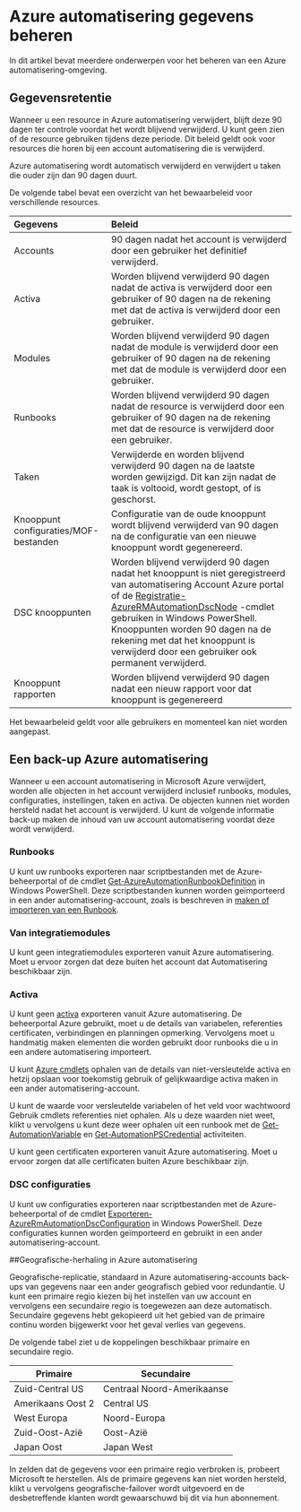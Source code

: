 <properties 
   pageTitle="Gegevens van Azure automatisering beheren | Microsoft Azure"
   description="In dit artikel bevat meerdere onderwerpen voor het beheren van een Azure automatisering-omgeving.  Momenteel bevat Gegevensretentie en een back-up Azure automatisering herstel in Azure automatisering."
   services="automation"
   documentationCenter=""
   authors="SnehaGunda"
   manager="stevenka"
   editor="tysonn" />
<tags 
   ms.service="automation"
   ms.devlang="na"
   ms.topic="article"
   ms.tgt_pltfrm="na"
   ms.workload="infrastructure-services"
   ms.date="05/02/2016"
   ms.author="bwren;sngun" />

# <a name="managing-azure-automation-data"></a>Azure automatisering gegevens beheren

In dit artikel bevat meerdere onderwerpen voor het beheren van een Azure automatisering-omgeving.

## <a name="data-retention"></a>Gegevensretentie

Wanneer u een resource in Azure automatisering verwijdert, blijft deze 90 dagen ter controle voordat het wordt blijvend verwijderd.  U kunt geen zien of de resource gebruiken tijdens deze periode.  Dit beleid geldt ook voor resources die horen bij een account automatisering die is verwijderd.

Azure automatisering wordt automatisch verwijderd en verwijdert u taken die ouder zijn dan 90 dagen duurt.

De volgende tabel bevat een overzicht van het bewaarbeleid voor verschillende resources.

|Gegevens|Beleid|
|:---|:---|
|Accounts|90 dagen nadat het account is verwijderd door een gebruiker het definitief verwijderd.|
|Activa|Worden blijvend verwijderd 90 dagen nadat de activa is verwijderd door een gebruiker of 90 dagen na de rekening met dat de activa is verwijderd door een gebruiker.|
|Modules|Worden blijvend verwijderd 90 dagen nadat de module is verwijderd door een gebruiker of 90 dagen na de rekening met dat de module is verwijderd door een gebruiker.|
|Runbooks|Worden blijvend verwijderd 90 dagen nadat de resource is verwijderd door een gebruiker of 90 dagen na de rekening met dat de resource is verwijderd door een gebruiker.|
|Taken|Verwijderde en worden blijvend verwijderd 90 dagen na de laatste worden gewijzigd. Dit kan zijn nadat de taak is voltooid, wordt gestopt, of is geschorst.|
|Knooppunt configuraties/MOF-bestanden| Configuratie van de oude knooppunt wordt blijvend verwijderd van 90 dagen na de configuratie van een nieuwe knooppunt wordt gegenereerd.|
|DSC knooppunten| Worden blijvend verwijderd 90 dagen nadat het knooppunt is niet geregistreerd van automatisering Account Azure portal of de [Registratie-AzureRMAutomationDscNode](https://msdn.microsoft.com/library/mt603500.aspx) -cmdlet gebruiken in Windows PowerShell. Knooppunten worden 90 dagen na de rekening met dat het knooppunt is verwijderd door een gebruiker ook permanent verwijderd. |
|Knooppunt rapporten| Worden blijvend verwijderd 90 dagen nadat een nieuw rapport voor dat knooppunt is gegenereerd|

Het bewaarbeleid geldt voor alle gebruikers en momenteel kan niet worden aangepast.

## <a name="backing-up-azure-automation"></a>Een back-up Azure automatisering

Wanneer u een account automatisering in Microsoft Azure verwijdert, worden alle objecten in het account verwijderd inclusief runbooks, modules, configuraties, instellingen, taken en activa. De objecten kunnen niet worden hersteld nadat het account is verwijderd.  U kunt de volgende informatie back-up maken de inhoud van uw account automatisering voordat deze wordt verwijderd. 

### <a name="runbooks"></a>Runbooks

U kunt uw runbooks exporteren naar scriptbestanden met de Azure-beheerportal of de cmdlet [Get-AzureAutomationRunbookDefinition](https://msdn.microsoft.com/library/dn690269.aspx) in Windows PowerShell.  Deze scriptbestanden kunnen worden geïmporteerd in een ander automatisering-account, zoals is beschreven in [maken of importeren van een Runbook](https://msdn.microsoft.com/library/dn643637.aspx).


### <a name="integration-modules"></a>Van integratiemodules

U kunt geen integratiemodules exporteren vanuit Azure automatisering.  Moet u ervoor zorgen dat deze buiten het account dat Automatisering beschikbaar zijn.

### <a name="assets"></a>Activa

U kunt geen [activa](https://msdn.microsoft.com/library/dn939988.aspx) exporteren vanuit Azure automatisering.  De beheerportal Azure gebruikt, moet u de details van variabelen, referenties certificaten, verbindingen en planningen opmerking.  Vervolgens moet u handmatig maken elementen die worden gebruikt door runbooks die u in een andere automatisering importeert.

U kunt [Azure cmdlets](https://msdn.microsoft.com/library/dn690262.aspx) ophalen van de details van niet-versleutelde activa en hetzij opslaan voor toekomstig gebruik of gelijkwaardige activa maken in een ander automatisering-account.

U kunt de waarde voor versleutelde variabelen of het veld voor wachtwoord Gebruik cmdlets referenties niet ophalen.  Als u deze waarden niet weet, klikt u vervolgens u kunt deze weer ophalen uit een runbook met de [Get-AutomationVariable](https://msdn.microsoft.com/library/dn940012.aspx) en [Get-AutomationPSCredential](https://msdn.microsoft.com/library/dn940015.aspx) activiteiten.

U kunt geen certificaten exporteren vanuit Azure automatisering.  Moet u ervoor zorgen dat alle certificaten buiten Azure beschikbaar zijn.

### <a name="dsc-configurations"></a>DSC configuraties

U kunt uw configuraties exporteren naar scriptbestanden met de Azure-beheerportal of de cmdlet [Exporteren-AzureRmAutomationDscConfiguration](https://msdn.microsoft.com/library/mt603485.aspx) in Windows PowerShell. Deze configuraties kunnen worden geïmporteerd en gebruikt in een ander automatisering-account.


##<a name="geo-replication-in-azure-automation"></a>Geografische-herhaling in Azure automatisering

Geografische-replicatie, standaard in Azure automatisering-accounts back-ups van gegevens naar een ander geografisch gebied voor redundantie. U kunt een primaire regio kiezen bij het instellen van uw account en vervolgens een secundaire regio is toegewezen aan deze automatisch. Secundaire gegevens hebt gekopieerd uit het gebied van de primaire continu worden bijgewerkt voor het geval verlies van gegevens.  

De volgende tabel ziet u de koppelingen beschikbaar primaire en secundaire regio.

|Primaire            |Secundaire
| ---------------   |----------------
|Zuid-Central US   |Centraal Noord-Amerikaanse
|Amerikaans Oost 2          |Central US
|West Europa        |Noord-Europa
|Zuid-Oost-Azië    |Oost-Azië
|Japan Oost         |Japan West

In zelden dat de gegevens voor een primaire regio verbroken is, probeert Microsoft te herstellen. Als de primaire gegevens kan niet worden hersteld, klikt u vervolgens geografische-failover wordt uitgevoerd en de desbetreffende klanten wordt gewaarschuwd bij dit via hun abonnement.

